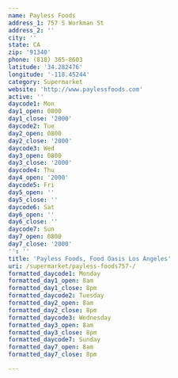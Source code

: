 ```yaml
---
name: Payless Foods
address_1: 757 S Workman St
address_2: ''
city: ''
state: CA
zip: '91340'
phone: (818) 365-8603
latitude: '34.282476'
longitude: '-118.45244'
category: Supermarket
website: 'http://www.paylessfoods.com'
active: ''
daycode1: Mon
day1_open: 0800
day1_close: '2000'
daycode2: Tue
day2_open: 0800
day2_close: '2000'
daycode3: Wed
day3_open: 0800
day3_close: '2000'
daycode4: Thu
day4_open: '2000'
daycode5: Fri
day5_open: ''
day5_close: ''
daycode6: Sat
day6_open: ''
day6_close: ''
daycode7: Sun
day7_open: 0800
day7_close: '2000'
'': ''
title: 'Payless Foods, Food Oasis Los Angeles'
uri: /supermarket/payless-foods757-/
formatted_daycode1: Monday
formatted_day1_open: 8am
formatted_day1_close: 8pm
formatted_daycode2: Tuesday
formatted_day2_open: 8am
formatted_day2_close: 8pm
formatted_daycode3: Wednesday
formatted_day3_open: 8am
formatted_day3_close: 8pm
formatted_daycode7: Sunday
formatted_day7_open: 8am
formatted_day7_close: 8pm

---
```

